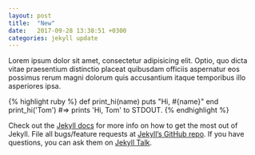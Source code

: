 ```yaml
---
layout: post
title:  "New"
date:   2017-09-28 13:38:51 +0300
categories: jekyll update
---
```

Lorem ipsum dolor sit amet, consectetur adipisicing elit. Optio, quo dicta vitae praesentium distinctio placeat quibusdam officiis aspernatur eos possimus rerum magni dolorum quis accusantium itaque temporibus illo asperiores ipsa.

{% highlight ruby %}
def print_hi(name)
  puts "Hi, #{name}"
end
print_hi('Tom')
#=> prints 'Hi, Tom' to STDOUT.
{% endhighlight %}

Check out the [Jekyll docs][jekyll-docs] for more info on how to get the most out of Jekyll. File all bugs/feature requests at [Jekyll’s GitHub repo][jekyll-gh]. If you have questions, you can ask them on [Jekyll Talk][jekyll-talk].

[jekyll-docs]: https://jekyllrb.com/docs/home
[jekyll-gh]:   https://github.com/jekyll/jekyll
[jekyll-talk]: https://talk.jekyllrb.com/
